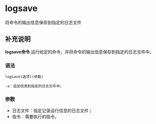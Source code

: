 logsave
===

将命令的输出信息保存到指定的日志文件

## 补充说明

**logsave命令** 运行给定的命令，并将命令的输出信息保存到指定的日志文件中。

### 语法  

```
logsave(选项)(参数)
```

  

```
-a：追加信息到指定的日志文件中。
```

### 参数  

*   日志文件：指定记录运行信息的日志文件；
*   指令：需要执行的指令。


